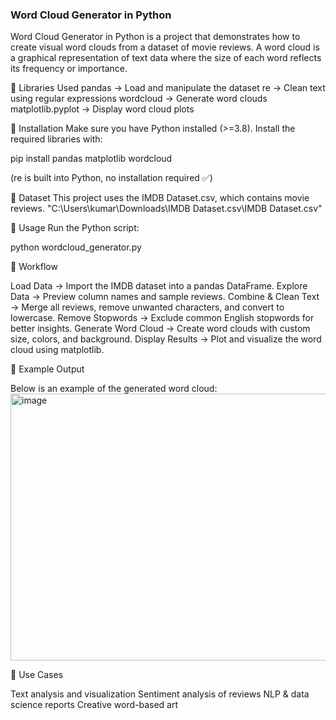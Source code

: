 ### Word Cloud Generator in Python

Word Cloud Generator in Python is a project that demonstrates how to create visual word clouds from a dataset of movie reviews.
A word cloud is a graphical representation of text data where the size of each word reflects its frequency or importance.

🔹 Libraries Used
pandas → Load and manipulate the dataset
re → Clean text using regular expressions
wordcloud → Generate word clouds
matplotlib.pyplot → Display word cloud plots

🔹 Installation
Make sure you have Python installed (>=3.8). Install the required libraries with:

pip install pandas matplotlib wordcloud

(re is built into Python, no installation required ✅)

🔹 Dataset
This project uses the IMDB Dataset.csv, which contains movie reviews.
"C:\Users\kumar\Downloads\IMDB Dataset.csv\IMDB Dataset.csv"

🔹 Usage
Run the Python script:

python wordcloud_generator.py

🔹 Workflow

Load Data → Import the IMDB dataset into a pandas DataFrame.
Explore Data → Preview column names and sample reviews.
Combine & Clean Text → Merge all reviews, remove unwanted characters, and convert to lowercase.
Remove Stopwords → Exclude common English stopwords for better insights.
Generate Word Cloud → Create word clouds with custom size, colors, and background.
Display Results → Plot and visualize the word cloud using matplotlib.

🔹 Example Output

Below is an example of the generated word cloud:
<img width="790" height="427" alt="image" src="https://github.com/user-attachments/assets/3e9243ea-c5cc-4c3e-ac45-f177b422dba2" />


🔹 Use Cases

Text analysis and visualization
Sentiment analysis of reviews
NLP & data science reports
Creative word-based art
